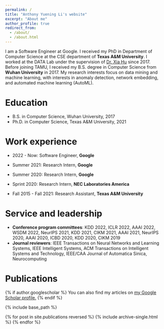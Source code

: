 ```yaml
---
permalink: /
title: "Anthony Yuening Li's website"
excerpt: "About me"
author_profile: true
redirect_from: 
  - /about/
  - /about.html
---
```


I am a Software Engineer at Google. I received my PhD in Department of Computer Science at the CSE department of **Texas A&M University**. I worked at the DATA Lab under the supervision of [Dr. Xia Hu](https://cs.rice.edu/~xh37/index.html) since 2017. Before joining TAMU, I received my B.S. degree in Computer Science from **Wuhan University** in 2017. My research interests focus on data mining and machine learning, with interests in anomaly detection, network embedding, and automated machine learning (AutoML).





Education
======
* B.S. in Computer Science, Wuhan University, 2017
* Ph.D. in Computer Science, Texas A&M University, 2021 

Work experience
======

* 2022 - Now: Software Engineer, **Google**

* Summer 2021: Research Intern, **Google**

* Summer 2020: Research Intern, **Google**
  
* Sprint 2020: Research Intern, **NEC Laboratories America**

* Fall 2015 - Fall 2021: Research Assistant, **Texas A&M University**


Service and leadership
======
* **Conference program committees**: KDD 2022, ICLR 2022, AAAI 2022, WSDM 2022, NeurIPS 2021, KDD 2021, CIKM 2021, AAAI 2021, NeurIPS 2020, AAAI 2020, ICBD 2020, KDD 2020, CIKM 2019
* **Journal reviewers**: IEEE Transactions on Neural Networks and Learning Systems, IEEE Intelligent Systems, ACM Transactions on Intelligent Systems and Technology, IEEE/CAA Journal of Automatica Sinica, Neurocomputing


Publications
======

{% if author.googlescholar %}
  You can also find my articles on <u><a href="{{author.googlescholar}}">my Google Scholar profile</a>.</u>
{% endif %}

{% include base_path %}

{% for post in site.publications reversed %}
  {% include archive-single.html %}
{% endfor %}
  
  

